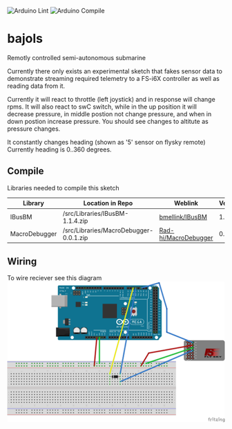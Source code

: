 ![Arduino Lint](https://github.com/jerome1232/bajols/actions/workflows/check-arduino.yml/badge.svg?branch=motor-library) ![Arduino Compile](https://github.com/jerome1232/bajols/actions/workflows/compile-sketches.yml/badge.svg?branch=motor-library)

# bajols
Remotly controlled semi-autonomous submarine


Currently there only exists an experimental sketch that fakes
sensor data to demonstrate streaming required telemetry to 
a FS-i6X controller as well as reading data from it.

Currently it will react to throttle (left joystick) and in response will
change rpms. It will also react to swC switch, while in the up position it will
decrease pressure, in middle postion not change pressure, and when in down postion
increase pressure. You should see changes to altitute as pressure changes.

It constantly changes heading (shown as '5' sensor on flysky remote)
Currently heading is 0..360 degrees.

## Compile
Libraries needed to compile this sketch

|Library|Location in Repo|Weblink|Version|
|-------|----------------|-------|-------|
|IBusBM|/src/Libraries/IBusBM-1.1.4.zip|[bmellink/IBusBM](https://github.com/bmellink/IBusBM)|1.1.4
|MacroDebugger|/src/Libraries/MacroDebugger-0.0.1.zip|[Rad-hi/MacroDebugger](https://github.com/Rad-hi/MacroDebugger/tree/0.0.1)|0.0.1

## Wiring
To wire reciever see this diagram
![](/Documentation/Wiring/FS-IA6B_reciever_wireing.png)
